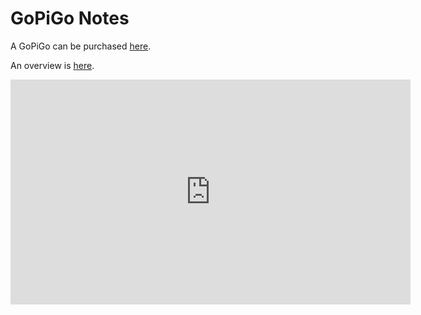 # GoPiGo Notes

A GoPiGo can be purchased 
[here](https://www.dexterindustries.com/gopigo/).

An overview is 
[here](https://pythonprogramming.net/robotics-raspberry-pi-tutorial-gopigo-introduction/).


<iframe src="https://player.vimeo.com/video/105482682" width="640" height="360" frameborder="0" webkitallowfullscreen mozallowfullscreen allowfullscreen></iframe>
